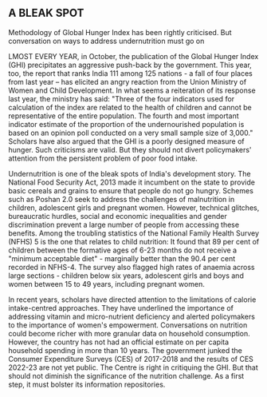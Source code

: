## A BLEAK SPOT

Methodology of Global Hunger Index has been rightly criticised. But conversation on ways to address undernutrition must go on

LMOST EVERY YEAR, in October, the publication of the Global Hunger Index (GHI) precipitates an aggressive push-back by the government. This year, too, the report that ranks India 111 among 125 nations - a fall of four places from last year – has elicited an angry reaction from the Union Ministry of Women and Child Development. In what seems a reiteration of its response last year, the ministry has said: "Three of the four indicators used for calculation of the index are related to the health of children and cannot be representative of the entire population. The fourth and most important indicator estimate of the proportion of the undernourished population is based on an opinion poll conducted on a very small sample size of 3,000." Scholars have also argued that the GHI is a poorly designed measure of hunger. Such criticisms are valid. But they should not divert policymakers' attention from the persistent problem of poor food intake.

Undernutrition is one of the bleak spots of India's development story. The National Food Security Act, 2013 made it incumbent on the state to provide basic cereals and grains to ensure that people do not go hungry. Schemes such as Poshan 2.0 seek to address the challenges of malnutrition in children, adolescent girls and pregnant women. However, technical glitches, bureaucratic hurdles, social and economic inequalities and gender discrimination prevent a large number of people from accessing these benefits. Among the troubling statistics of the National Family Health Survey (NFHS) 5 is the one that relates to child nutrition: It found that 89 per cent of children between the formative ages of 6-23 months do not receive a "minimum acceptable diet" - marginally better than the 90.4 per cent recorded in NFHS-4. The survey also flagged high rates of anaemia across large sections - children below six years, adolescent girls and boys and women between 15 to 49 years, including pregnant women.

In recent years, scholars have directed attention to the limitations of calorie intake-centred approaches. They have underlined the importance of addressing vitamin and micro-nutrient deficiency and alerted policymakers to the importance of women's empowerment. Conversations on nutrition could become richer with more granular data on household consumption. However, the country has not had an official estimate on per capita household spending in more than 10 years. The government junked the Consumer Expenditure Surveys (CES) of 2017-2018 and the results of CES 2022-23 are not yet public. The Centre is right in critiquing the GHI. But that should not diminish the significance of the nutrition challenge. As a first step, it must bolster its information repositories.